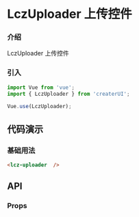 # LczUploader 上传控件

### 介绍

LczUploader  上传控件

### 引入

```js
import Vue from 'vue';
import { LczUploader } from 'createrUI';

Vue.use(LczUploader);
```

## 代码演示

### 基础用法

```html
<lcz-uploader  />
```

## API

### Props


